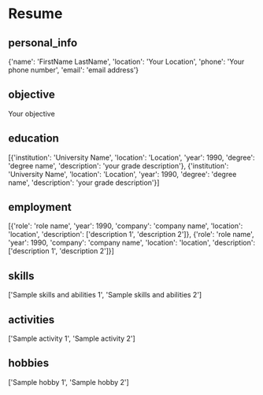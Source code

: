 # Resume
## personal_info
 {'name': 'FirstName LastName', 'location': 'Your Location', 'phone': 'Your phone number', 'email': 'email address'}
## objective
 Your objective
## education
 [{'institution': 'University Name', 'location': 'Location', 'year': 1990, 'degree': 'degree name', 'description': 'your grade description'}, {'institution': 'University Name', 'location': 'Location', 'year': 1990, 'degree': 'degree name', 'description': 'your grade description'}]
## employment
 [{'role': 'role name', 'year': 1990, 'company': 'company name', 'location': 'location', 'description': ['description 1', 'description 2']}, {'role': 'role name', 'year': 1990, 'company': 'company name', 'location': 'location', 'description': ['description 1', 'description 2']}]
## skills
 ['Sample skills and abilities 1', 'Sample skills and abilities 2']
## activities
 ['Sample activity 1', 'Sample activity 2']
## hobbies
 ['Sample hobby 1', 'Sample hobby 2']